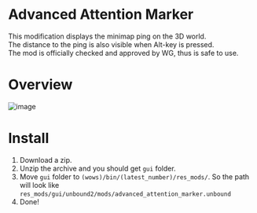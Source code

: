 # Advanced Attention Marker
This modification displays the minimap ping on the 3D world.  
The distance to the ping is also visible when Alt-key is pressed.  
The mod is officially checked and approved by WG, thus is safe to use.

# Overview
![image](https://github.com/AndrewTaro/AdvancedAttentionMarker/assets/36262823/074eb32c-e041-4ffc-b98f-5d5f53e7ceaa)

# Install
1. Download a zip.
2. Unzip the archive and you should get `gui` folder.
3. Move `gui` folder to `(wows)/bin/(latest_number)/res_mods/`. So the path will look like `res_mods/gui/unbound2/mods/advanced_attention_marker.unbound`
4. Done!
